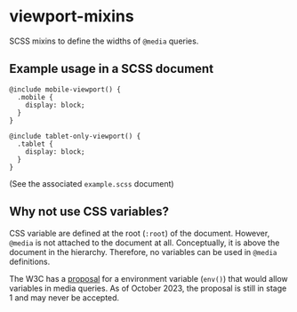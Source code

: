 # viewport-mixins
SCSS mixins to define the widths of `@media` queries.

## Example usage in a SCSS document

```
@include mobile-viewport() {
  .mobile {
    display: block;
  }
}

@include tablet-only-viewport() {
  .tablet {
    display: block;
  }
}
```
(See the associated `example.scss` document)


## Why not use CSS variables?
CSS variable are defined at the root (`:root`) of the document. However, `@media` is not attached to the document at
all. Conceptually, it is above the document in the hierarchy. Therefore, no variables can be used in `@media` definitions.

The W3C has a [proposal](https://drafts.csswg.org/css-env-1/#issues-index) for a environment variable (`env()`) that would allow variables in media queries. 
As of October 2023, the proposal is still in stage 1 and may never be accepted. 
